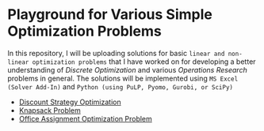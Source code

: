 # Playground for Various Simple Optimization Problems

In this repository, I will be uploading solutions for basic `linear and non-linear optimization problems` that I have worked on for developing a better understanding of *Discrete Optimization* and various *Operations Research* problems in general. The solutions will be implemented using `MS Excel (Solver Add-In)` and `Python (using PuLP, Pyomo, Gurobi, or SciPy)`

* [Discount Strategy Optimization](discount-stategy-linear-optimization)
* [Knapsack Problem](knapsack-problem)
* [Office Assignment Optimization Problem](office-assignment-optimization)
